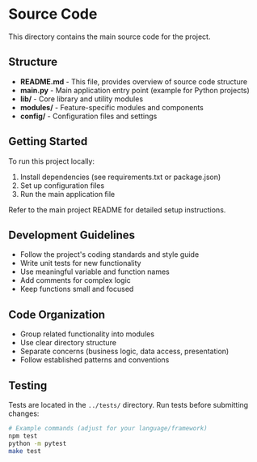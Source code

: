 # Source Code

This directory contains the main source code for the project.

## Structure

- **README.md** - This file, provides overview of source code structure
- **main.py** - Main application entry point (example for Python projects)
- **lib/** - Core library and utility modules
- **modules/** - Feature-specific modules and components
- **config/** - Configuration files and settings

## Getting Started

To run this project locally:

1. Install dependencies (see requirements.txt or package.json)
2. Set up configuration files
3. Run the main application file

Refer to the main project README for detailed setup instructions.

## Development Guidelines

- Follow the project's coding standards and style guide
- Write unit tests for new functionality
- Use meaningful variable and function names
- Add comments for complex logic
- Keep functions small and focused

## Code Organization

- Group related functionality into modules
- Use clear directory structure
- Separate concerns (business logic, data access, presentation)
- Follow established patterns and conventions

## Testing

Tests are located in the `../tests/` directory. Run tests before submitting changes:

```bash
# Example commands (adjust for your language/framework)
npm test
python -m pytest
make test
```

